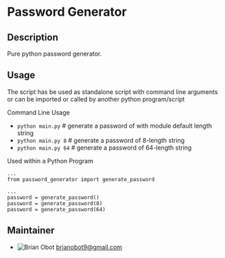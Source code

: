# Password Generator

## Description
Pure python password generator.

## Usage
The script has be used as standalone script with command line arguments or
can be imported or called by another python program/script

Command Line Usage
- `python main.py` # generate a password of with module default length string 
- `python main.py 8` # generate a password of 8-length string 
- `python main.py 64` # generate a password of 64-length string

Used within a Python Program
```
...
from password_generator import generate_password

...
password = generate_password()
password = generate_password(8)
password = generate_password(64)
```

## Maintainer
- ![Brian Obot]('https://www.github.com/brianobot/') <brianobot9@gmail.com>